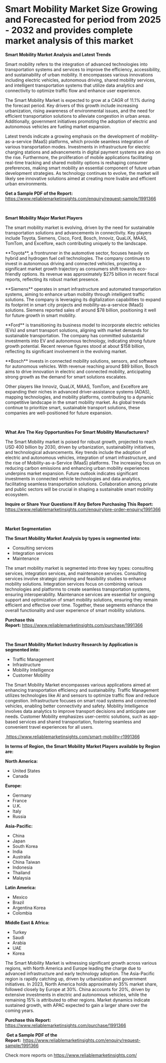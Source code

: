 <p><h1>Smart Mobility Market Size Growing and Forecasted for period from 2025 - 2032 and provides complete market analysis of this market</h1></p><p><strong>Smart Mobility Market Analysis and Latest Trends</strong></p>
<p><p>Smart mobility refers to the integration of advanced technologies into transportation systems and services to improve the efficiency, accessibility, and sustainability of urban mobility. It encompasses various innovations including electric vehicles, autonomous driving, shared mobility services, and intelligent transportation systems that utilize data analytics and connectivity to optimize traffic flow and enhance user experience.</p><p>The Smart Mobility Market is expected to grow at a CAGR of 11.1% during the forecast period. Key drivers of this growth include increasing urbanization, rising awareness of environmental issues, and the need for efficient transportation solutions to alleviate congestion in urban areas. Additionally, government initiatives promoting the adoption of electric and autonomous vehicles are fueling market expansion.</p><p>Latest trends indicate a growing emphasis on the development of mobility-as-a-service (MaaS) platforms, which provide seamless integration of various transportation modes. Investments in infrastructure for electric charging stations and advancements in digital payment systems are also on the rise. Furthermore, the proliferation of mobile applications facilitating real-time tracking and shared mobility options is reshaping consumer preferences, making smart mobility an essential component of future urban development strategies. As technology continues to evolve, the market will likely see innovative solutions aimed at creating more livable and efficient urban environments.</p></p>
<p><strong>Get a Sample PDF of the Report:&nbsp;</strong> <a href="https://www.reliablemarketinsights.com/enquiry/request-sample/1991366?utm_campaign=1948&utm_medium=2&utm_source=Github&utm_content=ia&utm_term=09032025&utm_id=smart-mobility">https://www.reliablemarketinsights.com/enquiry/request-sample/1991366</a></p>
<p>&nbsp;</p>
<p><strong>Smart Mobility Major Market Players</strong></p>
<p><p>The smart mobility market is evolving, driven by the need for sustainable transportation solutions and advancements in connectivity. Key players include Toyota, Siemens, Cisco, Ford, Bosch, Innoviz, QuaLiX, MAAS, TomTom, and Excelfore, each contributing uniquely to the landscape.</p><p>**Toyota**, a frontrunner in the automotive sector, focuses heavily on hybrid and hydrogen fuel cell technologies. The company continues to invest in autonomous driving and connected vehicles, projecting a significant market growth trajectory as consumers shift towards eco-friendly options. Its revenue was approximately $275 billion in recent fiscal reports, reflecting its robust market presence.</p><p>**Siemens** operates in smart infrastructure and automated transportation systems, aiming to enhance urban mobility through intelligent traffic solutions. The company is leveraging its digitalization capabilities to expand its footprint in smart city projects and mobility-as-a-service (MaaS) solutions. Siemens reported sales of around $78 billion, positioning it well for future growth in smart mobility.</p><p>**Ford** is transitioning its business model to incorporate electric vehicles (EVs) and smart transport solutions, aligning with market demands for sustainable transportation. The company has committed substantial investments into EV and autonomous technology, indicating strong future growth potential. Recent revenue figures stood at about $158 billion, reflecting its significant involvement in the evolving market.</p><p>**Bosch** invests in connected mobility solutions, sensors, and software for autonomous vehicles. With revenue reaching around $89 billion, Bosch aims to drive innovation in electric and connected mobility, anticipating strong growth as the demand for smart solutions escalates.</p><p>Other players like Innoviz, QuaLiX, MAAS, TomTom, and Excelfore are expanding their niches in advanced driver-assistance systems (ADAS), mapping technologies, and mobility platforms, contributing to a dynamic competitive landscape in the smart mobility market. As global trends continue to prioritize smart, sustainable transport solutions, these companies are well-positioned for future expansion.</p></p>
<p>&nbsp;</p>
<p><strong>What Are The Key Opportunities For Smart Mobility Manufacturers?</strong></p>
<p><p>The Smart Mobility market is poised for robust growth, projected to reach USD 400 billion by 2030, driven by urbanization, sustainability initiatives, and technological advancements. Key trends include the adoption of electric and autonomous vehicles, integration of smart infrastructure, and the rise of Mobility-as-a-Service (MaaS) platforms. The increasing focus on reducing carbon emissions and enhancing urban mobility experiences underpins market expansion. Future outlook indicates significant investments in connected vehicle technologies and data analytics, facilitating seamless transportation solutions. Collaboration among private and public sectors will be crucial in shaping a sustainable smart mobility ecosystem.</p></p>
<p><strong>Inquire or Share Your Questions If Any Before Purchasing This Report:</strong> <a href="https://www.reliablemarketinsights.com/enquiry/pre-order-enquiry/1991366?utm_campaign=1948&utm_medium=2&utm_source=Github&utm_content=ia&utm_term=09032025&utm_id=smart-mobility">https://www.reliablemarketinsights.com/enquiry/pre-order-enquiry/1991366</a></p>
<p>&nbsp;</p>
<p><strong>Market Segmentation</strong></p>
<p><strong>The Smart Mobility Market Analysis by types is segmented into:</strong></p>
<p><ul><li>Consulting services</li><li>Integration services</li><li>Maintenance</li></ul></p>
<p><p>The smart mobility market is segmented into three key types: consulting services, integration services, and maintenance services. Consulting services involve strategic planning and feasibility studies to enhance mobility solutions. Integration services focus on combining various technologies and platforms to create seamless transportation systems, ensuring interoperability. Maintenance services are essential for ongoing support and optimization of smart mobility solutions, ensuring they remain efficient and effective over time. Together, these segments enhance the overall functionality and user experience of smart mobility solutions.</p></p>
<p><strong>Purchase this Report:&nbsp;</strong><a href="https://www.reliablemarketinsights.com/purchase/1991366?utm_campaign=1948&utm_medium=2&utm_source=Github&utm_content=ia&utm_term=09032025&utm_id=smart-mobility">https://www.reliablemarketinsights.com/purchase/1991366</a></p>
<p>&nbsp;</p>
<p><strong>The Smart Mobility Market Industry Research by Application is segmented into:</strong></p>
<p><ul><li>Traffic Management</li><li>Infrastructure</li><li>Mobility Intelligence</li><li>Customer Mobility</li></ul></p>
<p><p>The Smart Mobility Market encompasses various applications aimed at enhancing transportation efficiency and sustainability. Traffic Management utilizes technologies like AI and sensors to optimize traffic flow and reduce congestion. Infrastructure focuses on smart road systems and connected vehicles, enabling better connectivity and safety. Mobility Intelligence involves data analytics to improve transport decisions and anticipate user needs. Customer Mobility emphasizes user-centric solutions, such as app-based services and shared transportation, fostering seamless and convenient travel experiences for all users.</p></p>
<p><a href="https://www.reliablemarketinsights.com/smart-mobility-r1991366?utm_campaign=1948&utm_medium=2&utm_source=Github&utm_content=ia&utm_term=09032025&utm_id=smart-mobility">&nbsp;https://www.reliablemarketinsights.com/smart-mobility-r1991366</a></p>
<p><strong>In terms of Region, the Smart Mobility Market Players available by Region are:</strong></p>
<p>
    <p> <strong> North America: </strong>
        <ul>
            <li>United States</li>
            <li>Canada</li>
        </ul>
        </p> 
    <p> <strong> Europe: </strong>
        <ul>
            <li>Germany</li>
            <li>France</li>
            <li>U.K.</li>
            <li>Italy</li>
            <li>Russia</li>
        </ul>
        </p> 
    <p> <strong> Asia-Pacific: </strong>
        <ul>
            <li>China</li>
            <li>Japan</li>
            <li>South Korea</li>
            <li>India</li>
            <li>Australia</li>
            <li>China Taiwan</li>
            <li>Indonesia</li>
            <li>Thailand</li>
            <li>Malaysia</li>
        </ul>
        </p> 
    <p> <strong> Latin America: </strong>
        <ul>
            <li>Mexico</li>
            <li>Brazil</li>
            <li>Argentina Korea</li>
            <li>Colombia</li>
        </ul>
        </p> 
    <p> <strong> Middle East & Africa: </strong>
        <ul>
            <li>Turkey</li>
            <li>Saudi</li>
            <li>Arabia</li>
            <li>UAE</li>
            <li>Korea</li>
        </ul>
    </p>
    </p>
<p><p>The Smart Mobility Market is witnessing significant growth across various regions, with North America and Europe leading the charge due to advanced infrastructure and early technology adoption. The Asia-Pacific region is rapidly catching up, driven by urbanization and government initiatives. In 2023, North America holds approximately 35% market share, followed closely by Europe at 30%. China accounts for 20%, driven by extensive investments in electric and autonomous vehicles, while the remaining 15% is attributed to other regions. Market dynamics indicate sustained growth, with APAC expected to gain a larger share over the coming years.</p></p>
<p><strong>Purchase this Report: </strong><a href="https://www.reliablemarketinsights.com/purchase/1991366?utm_campaign=1948&utm_medium=2&utm_source=Github&utm_content=ia&utm_term=09032025&utm_id=smart-mobility">https://www.reliablemarketinsights.com/purchase/1991366</a></p>
<p>&nbsp;<strong>Get a Sample PDF of the Report:&nbsp;&nbsp;</strong><a href="https://www.reliablemarketinsights.com/enquiry/request-sample/1991366?utm_campaign=1948&utm_medium=2&utm_source=Github&utm_content=ia&utm_term=09032025&utm_id=smart-mobility">https://www.reliablemarketinsights.com/enquiry/request-sample/1991366</a></p>
<p><strong></strong></p>
<p>Check more reports on <a href="https://www.reliablemarketinsights.com/?utm_campaign=1948&utm_medium=2&utm_source=Github&utm_content=ia&utm_term=09032025&utm_id=smart-mobility">https://www.reliablemarketinsights.com/</a></p>